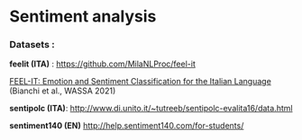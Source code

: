 # Sentiment analysis

### Datasets :
**feelit (ITA)** :
https://github.com/MilaNLProc/feel-it

[FEEL-IT: Emotion and Sentiment Classification for the Italian Language](https://aclanthology.org/2021.wassa-1.8) (Bianchi et al., WASSA 2021)

**sentipolc (ITA)**:
http://www.di.unito.it/~tutreeb/sentipolc-evalita16/data.html

**sentiment140 (EN)**
http://help.sentiment140.com/for-students/
